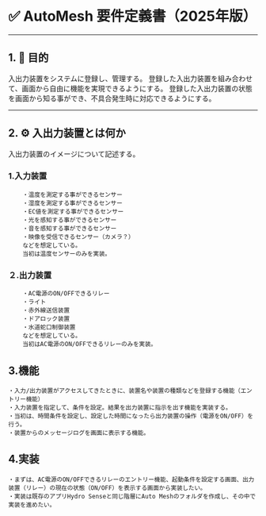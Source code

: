 # ✅ AutoMesh 要件定義書（2025年版）

---

## 1. 🎯 目的
入出力装置をシステムに登録し、管理する。
登録した入出力装置を組み合わせて、画面から自由に機能を実現できるようにする。
登録した入出力装置の状態を画面から知る事ができ、不具合発生時に対応できるようにする。

---

## 2. ⚙️ 入出力装置とは何か
入出力装置のイメージについて記述する。

### 1.入力装置
        ・温度を測定する事ができるセンサー
        ・湿度を測定する事ができるセンサー
        ・EC値を測定する事ができるセンサー
        ・光を感知する事ができるセンサー
        ・音を感知する事ができるセンサー
        ・映像を受信できるセンサー（カメラ？）
        などを想定している。
        当初は温度センサーのみを実装。

### ２.出力装置
        ・AC電源のON/OFFできるリレー
        ・ライト
        ・赤外線送信装置
        ・ドアロック装置
        ・水道蛇口制御装置
        などを想定している。
        当初はAC電源のON/OFFできるリレーのみを実装。

## 3.機能
    ・入力/出力装置がアクセスしてきたときに、装置名や装置の種類などを登録する機能（エントリー機能）
    ・入力装置を指定して、条件を設定。結果を出力装置に指示を出す機能を実装する。
    ・当初は、時間条件を設定し、設定した時間になったら出力装置の操作（電源をON/OFF）を行う。
    ・装置からのメッセージログを画面に表示する機能。

## 4.実装
    ・まずは、AC電源のON/OFFできるリレーのエントリー機能、起動条件を設定する画面、出力装置（リレー）の現在の状態（ON/OFF）を表示する画面から実装したい。
    ・実装は既存のアプリHydro Senseと同じ階層にAuto Meshのフォルダを作成し、その中で実装を進めたい。
    